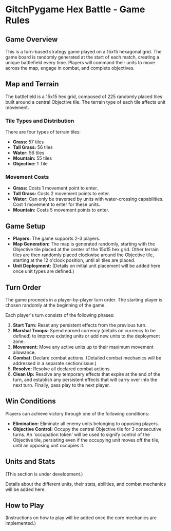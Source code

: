 # GitchPygame Hex Battle - Game Rules

## Game Overview

This is a turn-based strategy game played on a 15x15 hexagonal grid. The game board is randomly generated at the start of each match, creating a unique battlefield every time. Players will command their units to move across the map, engage in combat, and complete objectives.

## Map and Terrain

The battlefield is a 15x15 hex grid, composed of 225 randomly placed tiles built around a central Objective tile. The terrain type of each tile affects unit movement.

### Tile Types and Distribution

There are four types of terrain tiles:

*   **Grass:** 57 tiles
*   **Tall Grass:** 56 tiles
*   **Water:** 56 tiles
*   **Mountain:** 55 tiles
*   **Objective:** 1 Tile

### Movement Costs

*   **Grass:** Costs 1 movement point to enter.
*   **Tall Grass:** Costs 2 movement points to enter.
*   **Water:** Can only be traversed by units with water-crossing capabilities. Cost 1 movement to enter for these units.
*   **Mountain:** Costs 5 movement points to enter.

## Game Setup

*   **Players:** The game supports 2-3 players.
*   **Map Generation:** The map is generated randomly, starting with the Objective tile placed at the center of the 15x15 hex grid. Other terrain tiles are then randomly placed clockwise around the Objective tile, starting at the 12 o'clock position, until all tiles are placed.
*   **Unit Deployment:** (Details on initial unit placement will be added here once unit types are defined.)

## Turn Order

The game proceeds in a player-by-player turn order. The starting player is chosen randomly at the beginning of the game.

Each player's turn consists of the following phases:

1.  **Start Turn:** Reset any persistent effects from the previous turn.
2.  **Marshal Troops:** Spend earned currency (details on currency to be defined) to improve existing units or add new units to the deployment zone.
3.  **Movement:** Move any active units up to their maximum movement allowance.
4.  **Combat:** Declare combat actions. (Detailed combat mechanics will be addressed in a separate section/issue.)
5.  **Resolve:** Resolve all declared combat actions.
6.  **Clean Up:** Resolve any temporary effects that expire at the end of the turn, and establish any persistent effects that will carry over into the next turn. Finally, pass play to the next player.

## Win Conditions

Players can achieve victory through one of the following conditions:

*   **Elimination:** Eliminate all enemy units belonging to opposing players.
*   **Objective Control:** Occupy the central Objective tile for 3 consecutive turns. An 'occupation token' will be used to signify control of the Objective tile, persisting even if the occupying unit moves off the tile, until an opposing unit occupies it.

## Units and Stats

(This section is under development.)

Details about the different units, their stats, abilities, and combat mechanics will be added here.

## How to Play

(Instructions on how to play will be added once the core mechanics are implemented.)
